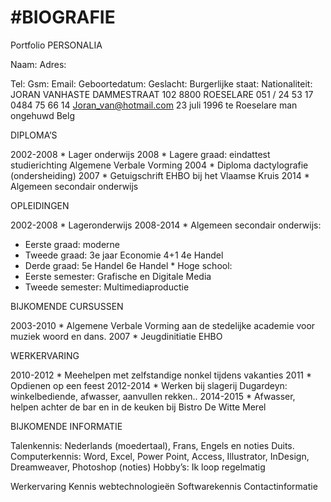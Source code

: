 #BIOGRAFIE
===========
> 
Portfolio
PERSONALIA
		
Naam:
Adres:

Tel:
Gsm:
Email:
Geboortedatum:
Geslacht:
Burgerlijke staat:
Nationaliteit:		JORAN VANHASTE
DAMMESTRAAT 102
8800 ROESELARE
051 / 24 53 17
0484 75 66 14
Joran_van@hotmail.com
23 juli 1996 te Roeselare
man
ongehuwd 
Belg
	
DIPLOMA’S

2002-2008	* Lager onderwijs
2008	* Lagere graad: eindattest studierichting Algemene Verbale Vorming
2004	* Diploma dactylografie (ondersheiding)
2007	* Getuigschrift EHBO bij het Vlaamse Kruis
2014	* Algemeen secondair onderwijs

OPLEIDINGEN

2002-2008	* Lageronderwijs
2008-2014	* Algemeen secondair onderwijs:	
-	Eerste graad: 	moderne
-	Tweede graad: 	3e jaar Economie 4+1
4e Handel
-	Derde graad:	5e Handel
6e Handel
		* Hoge school: 
-	Eerste semester:    Grafische en Digitale Media
-	Tweede semester: Multimediaproductie

BIJKOMENDE CURSUSSEN

2003-2010	* Algemene Verbale Vorming aan de stedelijke academie voor muziek woord en dans.
2007		* Jeugdinitiatie EHBO

WERKERVARING

2010-2012	* Meehelpen met  zelfstandige nonkel tijdens vakanties
2011		* Opdienen op een feest
2012-2014	* Werken bij slagerij Dugardeyn: winkelbediende, afwasser, aanvullen rekken..
2014-2015	* Afwasser, helpen achter de bar en in de keuken bij Bistro De Witte Merel

BIJKOMENDE INFORMATIE

Talenkennis: Nederlands (moedertaal), Frans, Engels en noties Duits.
Computerkennis: Word, Excel, Power Point, Access, Illustrator, InDesign, Dreamweaver, Photoshop (noties)
Hobby’s: Ik loop regelmatig 





Werkervaring
Kennis webtechnologieën
Softwarekennis
Contactinformatie
